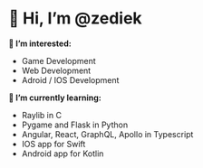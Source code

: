 # 👋 Hi, I’m @zediek


**👀 I’m interested:**
  - Game Development
  - Web Development
  - Adroid / IOS Development


**🌱 I’m currently learning:**
  - Raylib in C
  - Pygame and Flask in Python
  - Angular, React, GraphQL, Apollo in Typescript
  - IOS app for Swift
  - Android app for Kotlin

<!---
zediek/zediek is a ✨ special ✨ repository because its `README.md` (this file) appears on your GitHub profile.
You can click the Preview link to take a look at your changes.
--->
